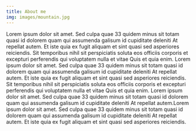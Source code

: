 ```yaml
---
title: About me
img: images/mountain.jpg
---
```


Lorem ipsum dolor sit amet. Sed culpa quae 33 quidem minus sit totam quasi id dolorem quam qui assumenda galisum id cupiditate deleniti At repellat autem. Et iste quia ex fugit aliquam et sint quasi sed asperiores reiciendis. Sit temporibus nihil sit perspiciatis soluta eos officiis corporis et excepturi perferendis qui voluptatem nulla et vitae Quis et quia enim. Lorem ipsum dolor sit amet. Sed culpa quae 33 quidem minus sit totam quasi id dolorem quam qui assumenda galisum id cupiditate deleniti At repellat autem. Et iste quia ex fugit aliquam et sint quasi sed asperiores reiciendis. Sit temporibus nihil sit perspiciatis soluta eos officiis corporis et excepturi perferendis qui voluptatem nulla et vitae Quis et quia enim. Lorem ipsum dolor sit amet. Sed culpa quae 33 quidem minus sit totam quasi id dolorem quam qui assumenda galisum id cupiditate deleniti At repellat autem.Lorem ipsum dolor sit amet. Sed culpa quae 33 quidem minus sit totam quasi id dolorem quam qui assumenda galisum id cupiditate deleniti At repellat autem. Et iste quia ex fugit aliquam et sint quasi sed asperiores reiciendis.
